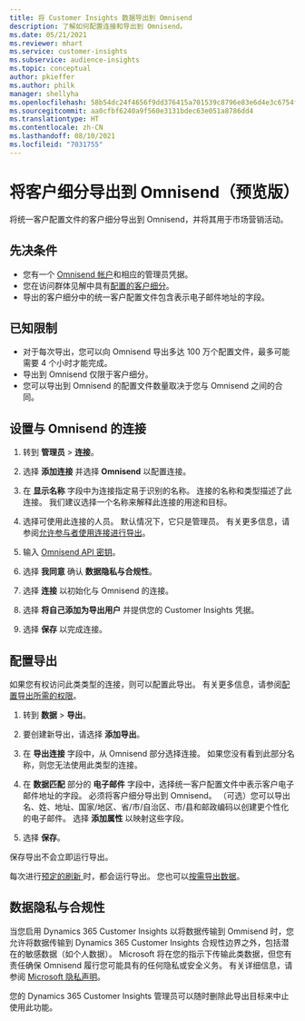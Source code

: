 ```yaml
---
title: 将 Customer Insights 数据导出到 Omnisend
description: 了解如何配置连接和导出到 Omnisend。
ms.date: 05/21/2021
ms.reviewer: mhart
ms.service: customer-insights
ms.subservice: audience-insights
ms.topic: conceptual
author: pkieffer
ms.author: philk
manager: shellyha
ms.openlocfilehash: 58b54dc24f4656f9dd376415a701539c8796e83e6d4e3c6754f5627ce77c5685
ms.sourcegitcommit: aa0cfbf6240a9f560e3131bdec63e051a8786dd4
ms.translationtype: HT
ms.contentlocale: zh-CN
ms.lasthandoff: 08/10/2021
ms.locfileid: "7031755"
---
```

# <a name="export-segments-to-omnisend-preview"></a>将客户细分导出到 Omnisend（预览版）

将统一客户配置文件的客户细分导出到 Omnisend，并将其用于市场营销活动。

## <a name="prerequisites"></a>先决条件

-   您有一个 [Omnisend 帐户](https://www.omnisend.com/)和相应的管理员凭据。
-   您在访问群体见解中具有[配置的客户细分](segments.md)。
-   导出的客户细分中的统一客户配置文件包含表示电子邮件地址的字段。

## <a name="known-limitations"></a>已知限制

- 对于每次导出，您可以向 Omnisend 导出多达 100 万个配置文件，最多可能需要 4 个小时才能完成。
- 导出到 Omnisend 仅限于客户细分。
- 您可以导出到 Omnisend 的配置文件数量取决于您与 Omnisend 之间的合同。

## <a name="set-up-connection-to-omnisend"></a>设置与 Omnisend 的连接

1. 转到 **管理员** > **连接**。

1. 选择 **添加连接** 并选择 **Omnisend** 以配置连接。

1. 在 **显示名称** 字段中为连接指定易于识别的名称。 连接的名称和类型描述了此连接。 我们建议选择一个名称来解释此连接的用途和目标。

1. 选择可使用此连接的人员。 默认情况下，它只是管理员。 有关更多信息，请参阅[允许参与者使用连接进行导出](connections.md#allow-contributors-to-use-a-connection-for-exports)。

1. 输入 [Omnisend API 密钥](https://support.omnisend.com/en/articles/1061890-generating-api-key)。

1. 选择 **我同意** 确认 **数据隐私与合规性**。

1. 选择 **连接** 以初始化与 Omnisend 的连接。

1. 选择 **将自己添加为导出用户** 并提供您的 Customer Insights 凭据。

1. 选择 **保存** 以完成连接。

## <a name="configure-an-export"></a>配置导出

如果您有权访问此类类型的连接，则可以配置此导出。 有关更多信息，请参阅[配置导出所需的权限](export-destinations.md#set-up-a-new-export)。

1. 转到 **数据** > **导出**。

1. 要创建新导出，请选择 **添加导出**。

1. 在 **导出连接** 字段中，从 Omnisend 部分选择连接。 如果您没有看到此部分名称，则您无法使用此类型的连接。

1. 在 **数据匹配** 部分的 **电子邮件** 字段中，选择统一客户配置文件中表示客户电子邮件地址的字段。 必须将客户细分导出到 Omnisend。 （可选）您可以导出名、姓、地址、国家/地区、省/市/自治区、市/县和邮政编码以创建更个性化的电子邮件。 选择 **添加属性** 以映射这些字段。

1. 选择 **保存**。

保存导出不会立即运行导出。

每次进行[预定的刷新 ](system.md#schedule-tab)时，都会运行导出。 您也可以[按需导出数据](export-destinations.md#run-exports-on-demand)。 


## <a name="data-privacy-and-compliance"></a>数据隐私与合规性

当您启用 Dynamics 365 Customer Insights 以将数据传输到 Ommisend 时，您允许将数据传输到 Dynamics 365 Customer Insights 合规性边界之外，包括潜在的敏感数据（如个人数据）。 Microsoft 将在您的指示下传输此类数据，但您有责任确保 Omnisend 履行您可能具有的任何隐私或安全义务。 有关详细信息，请参阅 [Microsoft 隐私声明](https://go.microsoft.com/fwlink/?linkid=396732)。

您的 Dynamics 365 Customer Insights 管理员可以随时删除此导出目标来中止使用此功能。
